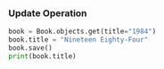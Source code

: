 ### Update Operation

```python
book = Book.objects.get(title="1984")
book.title = "Nineteen Eighty-Four"
book.save()
print(book.title)
```
